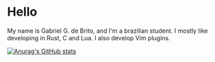# Hello

My name is Gabriel G. de Brito, and I'm a brazilian student. I mostly like
developing in Rust, C and Lua. I also develop Vim plugins.

[![Anurag's GitHub stats](https://github-readme-stats.vercel.app/api?username=gboncoffee&count_private=true&show_icons=true&theme=dracula)](https://github.com/anuraghazra/github-readme-stats)
